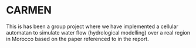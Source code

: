 # CARMEN

This is has been a group project where we have implemented a cellular automatan 
to simulate water flow (hydrological modelling) over a real region in Morocco 
based on the paper referenced to in the report.
